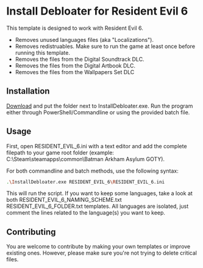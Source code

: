 # Install Debloater for Resident Evil 6

This template is designed to work with Resident Evil 6.
- Removes unused languages files (aka "Localizations").
- Removes redistruables. Make sure to run the game at least once before running this template.
- Removes the files from the Digital Soundtrack DLC.
- Removes the files from the Digital Artbook DLC.
- Removes the files from the Wallpapers Set DLC 
## Installation

[Download](https://github.com/neatodev/InstallDebloater/blob/main/templates/RESIDENT_EVIL_6/RESIDENT_EVIL_6.zip) and put the folder next to InstallDebloater.exe. Run the program either through PowerShell/Commandline or using the provided batch file.

## Usage

First, open RESIDENT_EVIL_6.ini with a text editor and add the complete filepath to your game root folder (example: C:\Steam\steamapps\common\Batman Arkham Asylum GOTY).

For both commandline and batch methods, use the following syntax:

```bash
.\InstallDebloater.exe RESIDENT_EVIL_6\RESIDENT_EVIL_6.ini
```
This will run the script.
If you want to keep some languages, take a look at both RESIDENT_EVIL_6_NAMING_SCHEME.txt RESIDENT_EVIL_6_FOLDER.txt templates. All languages are isolated, just comment the lines related to the language(s) you want to keep. 

## Contributing
You are welcome to contribute by making your own templates or improve existing ones. However, please make sure you're not trying to delete critical files. 